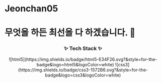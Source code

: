 # Jeonchan05
# 무엇을 하든 최선을 다 하겠습니다. 👋
<h3 align="center">✨ Tech Stack ✨</h3>
<div align="center">
  ![html5](https://img.shields.io/badge/html5-E34F26.svg?&style=for-the-badge&logo=html5&logoColor=white)
  ![css3](https://img.shields.io/badge/css3-1572B6.svg?&style=for-the-badge&logo=css3&logoColor=white)
</div>
<!--   #### Frontend
  ![html5](https://img.shields.io/badge/html5-E34F26.svg?&style=for-the-badge&logo=html5&logoColor=white)
  ![css3](https://img.shields.io/badge/css3-1572B6.svg?&style=for-the-badge&logo=css3&logoColor=white)
  #### Backend
  ![Java](https://img.shields.io/badge/Java-007396.svg?&style=for-the-badge&logo=Java&logoColor=white)
  ![JavaScript](https://img.shields.io/badge/JavaScript-F7DF1E.svg?&style=for-the-badge&logo=JavaScript&logoColor=white)
  ![Python](https://img.shields.io/badge/Python-3776AB.svg?&style=for-the-badge&logo=Python&logoColor=white)
  ![node.js](https://img.shields.io/badge/Node.js-339933.svg?&style=for-the-badge&logo=nodedotjs&logoColor=white)
  #### Framework
  ![spring](https://img.shields.io/badge/springboot-6DB33F.svg?&style=for-the-badge&logo=springboot&logoColor=white)
  ![Express](https://img.shields.io/badge/Express-000000.svg?&style=for-the-badge&logo=Express&logoColor=white)
  ![FastAPI](https://img.shields.io/badge/FastAPI-009688.svg?&style=for-the-badge&logo=FastAPI&logoColor=white)
  #### Crawling Framework
  ![selenium](https://img.shields.io/badge/selenium-43B02A.svg?&style=for-the-badge&logo=selenium&logoColor=white)
  #### Development Tools
  ![Eclipse IDE](https://img.shields.io/badge/Eclipse%20IDE-2C2255.svg?&style=for-the-badge&logo=Eclipse%20IDE&logoColor=white)
  ![Visual Studio Code](https://img.shields.io/badge/Visual%20Studio%20Code-007ACC.svg?&style=for-the-badge&logo=Visual%20Studio%20Code&logoColor=white)
  #### Database
  ![oracle](https://img.shields.io/badge/oracle-F80000?style=flat-square&logo=oracle&logoColor=white)
  ![mysql](https://img.shields.io/badge/mysql-4479A1?style=flat-square&logo=mysql&logoColor=white)
  ![mariadb](https://img.shields.io/badge/mariadb-003545?style=flat-square&logo=mariadb&logoColor=white)
  #### DataAnalysis
  ![numpy](https://img.shields.io/badge/numpy-013243?style=flat-square&logo=numpy&logoColor=white)
  ![pandas](https://img.shields.io/badge/pandas-150458?style=flat-square&logo=pandas&logoColor=white)
  ![scikitlearn](https://img.shields.io/badge/scikitlearn-F7931E?style=flat-square&logo=scikitlearn&logoColor=white)
  ![keras](https://img.shields.io/badge/keras-D00000?style=flat-square&logo=keras&logoColor=white)
  ![scipy](https://img.shields.io/badge/scipy-8CAAE6?style=flat-square&logo=scipy&logoColor=white)
  #### Cloud
  ![Google Cloud](https://img.shields.io/badge/Google%20Cloud-4285F4?style=flat-square&logo=Google%20Cloud&logoColor=white)
  ![KT Cloud](https://img.shields.io/badge/KT%20Cloud-FF3300?style=flat-square&logo=icloud&logoColor=white)
  ### Version Control
  ![git](https://img.shields.io/badge/Git-F05032?style=flat-square&logo=git&logoColor=white)
  ![github](https://img.shields.io/badge/GitHub-181717?style=flat-square&logo=github&logoColor=white)
  ### os
  ![windows](https://img.shields.io/badge/windows-0078D4?style=flat-square&logo=windows&logoColor=white)
  ![macos](https://img.shields.io/badge/macos-000000?style=flat-square&logo=macos&logoColor=white)
  ![ubuntu](https://img.shields.io/badge/ubuntu-E95420?style=flat-square&logo=ubuntu&logoColor=white)
  ![centos](https://img.shields.io/badge/centos-262577?style=flat-square&logo=centos&logoColor=white) -->
